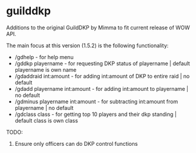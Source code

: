 # guilddkp
Additions to the original GuildDKP  by Mimma to fit current release of WOW API.

The main focus at this version (1.5.2) is the following functionality:  
  
* /gdhelp                               - for help menu
* /gddkp playername                     - for requesting DKP status of playername | default playername is own name
* /gdaddraid int:amount                 - for adding int:amount of DKP to entire raid | no default
* /gdadd playername int:amount          - for adding int:amount to playername | no default
* /gdminus playername int:amount        - for subtracting int:amount from playername | no default
* /gdclass class                        - for getting top 10 players and their dkp standing | default class is own class

TODO:
1. Ensure only officers can do DKP control functions
